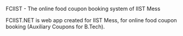 FCIIST - The online food coupon booking system of IIST Mess

FCIIST.NET is web app created for IIST Mess, for online food coupon booking (Auxiliary Coupons for B.Tech).

